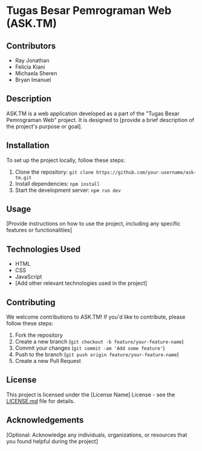 # Tugas Besar Pemrograman Web (ASK.TM)

## Contributors
- Ray Jonathan
- Felicia Kiani
- Michaela Sheren
- Bryan Imanuel

## Description
ASK.TM is a web application developed as a part of the "Tugas Besar Pemrograman Web" project. It is designed to [provide a brief description of the project's purpose or goal].

## Installation
To set up the project locally, follow these steps:

1. Clone the repository: `git clone https://github.com/your-username/ask-tm.git`
2. Install dependencies: `npm install`
3. Start the development server: `npm run dev`

## Usage
[Provide instructions on how to use the project, including any specific features or functionalities]

## Technologies Used
- HTML
- CSS
- JavaScript
- [Add other relevant technologies used in the project]

## Contributing
We welcome contributions to ASK.TM! If you'd like to contribute, please follow these steps:

1. Fork the repository
2. Create a new branch (`git checkout -b feature/your-feature-name`)
3. Commit your changes (`git commit -am 'Add some feature'`)
4. Push to the branch (`git push origin feature/your-feature-name`)
5. Create a new Pull Request

## License
This project is licensed under the [License Name] License - see the [LICENSE.md](LICENSE.md) file for details.

## Acknowledgements
[Optional: Acknowledge any individuals, organizations, or resources that you found helpful during the project]
